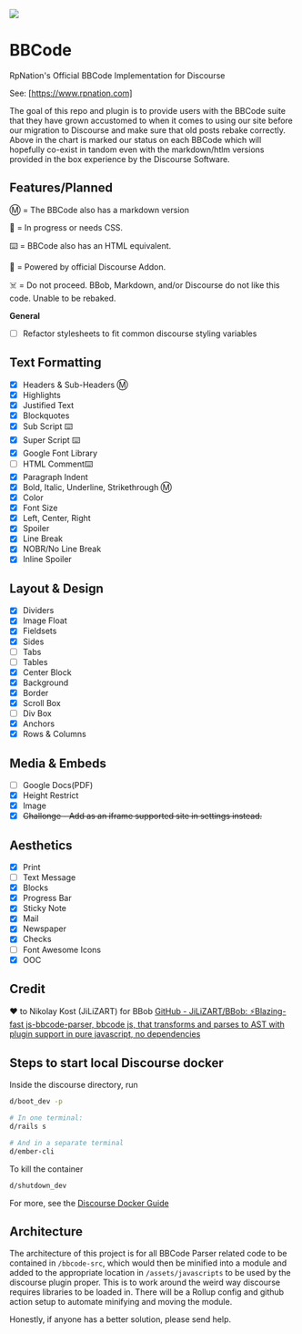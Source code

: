 ![](https://www.rpnation.com/styles/rpnlogo12.png)

# BBCode

RpNation's Official BBCode Implementation for Discourse

See: [https://www.rpnation.com]

The goal of this repo and plugin is to provide users with the BBCode suite that they have grown accustomed to when it comes to using our site before our migration to Discourse and make sure that old posts rebake correctly. Above in the chart is marked our status on each BBCode which will hopefully co-exist in tandom even with the markdown/htlm versions provided in the box experience by the Discourse Software.

## Features/Planned

Ⓜ️ = The BBCode also has a markdown version

🚧 = In progress or needs CSS.

⌨️ = BBCode also has an HTML equivalent.

🎉 = Powered by official Discourse Addon.

☠️ = Do not proceed. BBob, Markdown, and/or Discourse do not like this code. Unable to be rebaked.

**General**

- [ ] Refactor stylesheets to fit common discourse styling variables

## Text Formatting

- [x] Headers & Sub-Headers Ⓜ️
- [x] Highlights
- [x] Justified Text
- [x] Blockquotes
- [x] Sub Script ⌨️
- [x] Super Script ⌨️
- [x] Google Font Library
- [ ] HTML Comment⌨️
- [x] Paragraph Indent
- [x] Bold, Italic, Underline, Strikethrough Ⓜ️
- [x] Color
- [x] Font Size
- [x] Left, Center, Right
- [x] Spoiler
- [x] Line Break
- [x] NOBR/No Line Break
- [x] Inline Spoiler

## Layout & Design

- [x] Dividers
- [x] Image Float
- [x] Fieldsets
- [x] Sides
- [ ] Tabs
- [ ] Tables
- [x] Center Block
- [x] Background
- [x] Border
- [x] Scroll Box
- [ ] Div Box
- [x] Anchors
- [x] Rows & Columns

## Media & Embeds

- [ ] Google Docs(PDF)
- [x] Height Restrict
- [x] Image
- [x] ~~Challonge - Add as an iframe supported site in settings instead.~~

## Aesthetics

- [x] Print
- [ ] Text Message
- [x] Blocks
- [x] Progress Bar
- [x] Sticky Note
- [x] Mail
- [x] Newspaper
- [x] Checks
- [ ] Font Awesome Icons
- [x] OOC

## Credit

❤️ to Nikolay Kost (JiLiZART) for BBob [GitHub - JiLiZART/BBob: ⚡️Blazing-fast js-bbcode-parser, bbcode js, that transforms and parses to AST with plugin support in pure javascript, no dependencies](https://github.com/JiLiZART/BBob)

## Steps to start local Discourse docker

Inside the discourse directory, run

```bash
d/boot_dev -p

# In one terminal:
d/rails s

# And in a separate terminal
d/ember-cli
```

To kill the container

```bash
d/shutdown_dev
```

For more, see the [Discourse Docker Guide](https://meta.discourse.org/docs?topic=102009)

## Architecture

The architecture of this project is for all BBCode Parser related code to be contained in `/bbcode-src`, which would then be minified into a module and added to the appropriate location in `/assets/javascripts` to be used by the discourse plugin proper. This is to work around the weird way discourse requires libraries to be loaded in. There will be a Rollup config and github action setup to automate minifying and moving the module.

Honestly, if anyone has a better solution, please send help.
